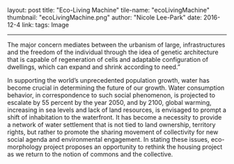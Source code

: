 layout: post
title:  "Eco-Living Machine"
tile-name: "ecoLivingMachine"
thumbnail: "ecoLivingMachine.png"
author: "Nicole Lee-Park"
date:   2016-12-4
link:
tags: Image

 ---

 The major concern mediates between the urbanism of large, infrastructures and the freedom of the individual through the idea of genetic architecture that is capable of regeneration of cells and adaptable configuration of dwellings, which can expand and shrink according to need.”

 In supporting the world’s unprecedented population growth, water has become crucial in determining the future of our growth. Water consumption behavior, in correspondence to such social phenomenon, is projected to escalate by 55 percent by the year 2050, and by 2100, global warming, increasing in sea levels and lack of land resources, is envisaged to prompt a shift of inhabitation to the waterfront. It has become a necessity to provide a network of water settlement that is not tied to land ownership, territory rights, but rather to promote the sharing movement of collectivity for new social agenda and environmental engagement. In stating these issues, eco-morphology project proposes an opportunity to rethink the housing project as we return to the notion of commons and the collective.
